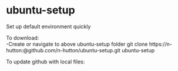 ubuntu-setup
============

Set up default environment quickly

To download:  
    -Create or navigate to above ubuntu-setup folder 
    git clone https://n-hutton:<PASSWORD>@github.com/n-hutton/ubuntu-setup.git ubuntu-setup

To update github with local files:
